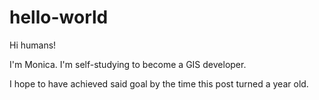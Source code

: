 # hello-world

Hi humans!

I'm Monica. I'm self-studying to become a GIS developer. 

I hope to have achieved said goal by the time this post turned a year old.


